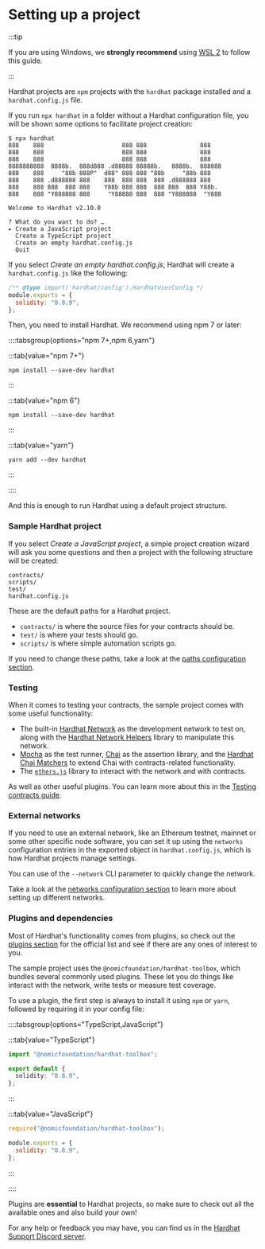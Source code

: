 # Setting up a project

:::tip

If you are using Windows, we **strongly recommend** using [WSL 2](https://docs.microsoft.com/en-us/windows/wsl/about) to follow this guide.

:::

Hardhat projects are `npm` projects with the `hardhat` package installed and a `hardhat.config.js` file.

If you run `npx hardhat` in a folder without a Hardhat configuration file, you will be shown some options to facilitate project creation:

```
$ npx hardhat
888    888                      888 888               888
888    888                      888 888               888
888    888                      888 888               888
8888888888  8888b.  888d888 .d88888 88888b.   8888b.  888888
888    888     "88b 888P"  d88" 888 888 "88b     "88b 888
888    888 .d888888 888    888  888 888  888 .d888888 888
888    888 888  888 888    Y88b 888 888  888 888  888 Y88b.
888    888 "Y888888 888     "Y88888 888  888 "Y888888  "Y888

Welcome to Hardhat v2.10.0

? What do you want to do? …
▸ Create a JavaScript project
  Create a TypeScript project
  Create an empty hardhat.config.js
  Quit
```

If you select _Create an empty hardhat.config.js_, Hardhat will create a `hardhat.config.js` like the following:

```js
/** @type import('hardhat/config').HardhatUserConfig */
module.exports = {
  solidity: "0.8.9",
};
```

Then, you need to install Hardhat. We recommend using npm 7 or later:

::::tabsgroup{options="npm 7+,npm 6,yarn"}

:::tab{value="npm 7+"}

```
npm install --save-dev hardhat
```

:::

:::tab{value="npm 6"}

```
npm install --save-dev hardhat
```

:::

:::tab{value="yarn"}

```
yarn add --dev hardhat
```

:::

::::

And this is enough to run Hardhat using a default project structure.

### Sample Hardhat project

If you select _Create a JavaScript project_, a simple project creation wizard will ask you some questions and then a project with the following structure will be created:

```
contracts/
scripts/
test/
hardhat.config.js
```

These are the default paths for a Hardhat project.

- `contracts/` is where the source files for your contracts should be.
- `test/` is where your tests should go.
- `scripts/` is where simple automation scripts go.

If you need to change these paths, take a look at the [paths configuration section](../config/index.md#path-configuration).

### Testing

When it comes to testing your contracts, the sample project comes with some useful functionality:

- The built-in [Hardhat Network](/hardhat-network/docs) as the development network to test on, along with the [Hardhat Network Helpers](/hardhat-network-helpers) library to manipulate this network.
- [Mocha](https://mochajs.org/) as the test runner, [Chai](https://chaijs.com/) as the assertion library, and the [Hardhat Chai Matchers](/hardhat-chai-matchers) to extend Chai with contracts-related functionality.
- The [`ethers.js`](https://docs.ethers.io/v5/) library to interact with the network and with contracts.

As well as other useful plugins. You can learn more about this in the [Testing contracts guide](./test-contracts.md).

### External networks

If you need to use an external network, like an Ethereum testnet, mainnet or some other specific node software, you can set it up using the `networks` configuration entries in the exported object in `hardhat.config.js`, which is how Hardhat projects manage settings.

You can use of the `--network` CLI parameter to quickly change the network.

Take a look at the [networks configuration section](../config/index.md#networks-configuration) to learn more about setting up different networks.

### Plugins and dependencies

Most of Hardhat's functionality comes from plugins, so check out the [plugins section](/hardhat-runner/plugins) for the official list and see if there are any ones of interest to you.

The sample project uses the `@nomicfoundation/hardhat-toolbox`, which bundles several commonly used plugins. These let you do things like interact with the network, write tests or measure test coverage.

To use a plugin, the first step is always to install it using `npm` or `yarn`, followed by requiring it in your config file:

::::tabsgroup{options="TypeScript,JavaScript"}

:::tab{value="TypeScript"}

```ts
import "@nomicfoundation/hardhat-toolbox";

export default {
  solidity: "0.8.9",
};
```

:::

:::tab{value="JavaScript"}

```js
require("@nomicfoundation/hardhat-toolbox");

module.exports = {
  solidity: "0.8.9",
};
```

:::

::::

Plugins are **essential** to Hardhat projects, so make sure to check out all the available ones and also build your own!

For any help or feedback you may have, you can find us in the [Hardhat Support Discord server](/discord).
